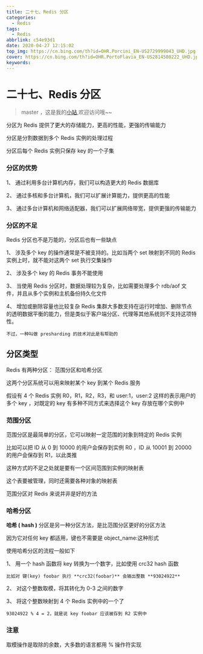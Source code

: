 ```yaml
---
title: 二十七、Redis 分区
categories:
  - Redis
tags:
  - Redis
abbrlink: c54e93d1
date: 2020-04-27 12:15:02
top_img: https://cn.bing.com/th?id=OHR.Porcini_EN-US2729999043_UHD.jpg
cover: https://cn.bing.com/th?id=OHR.PortoFlavia_EN-US2814580222_UHD.jpg
keywords:  
---
```

# 二十七、Redis 分区
> master ，这是我的[小站](https://www.tryrun.top),欢迎访问哦~~

分区为 Redis 提供了更大的存储能力，更高的性能，更强的传输能力

分区是分割数据到多个 Redis 实例的处理过程

分区后每个 Redis 实例只保存 key 的一个子集

### 分区的优势

1、 通过利用多台计算机内存，我们可以构造更大的 Redis 数据库

2、 通过多核和多台计算机，我们可以扩展计算能力，提供更高的性能

3、 通过多台计算机和网络适配器，我们可以扩展网络带宽，提供更强的传输能力

### 分区的不足

Redis 分区也不是万能的，分区后也有一些缺点

1、 涉及多个 key 的操作通常是不被支持的。比如当两个 set 映射到不同的 Redis 实例上时，就不能对这两个 set 执行交集操作

2、 涉及多个 key 的 Redis 事务不能使用

3、 当使用 Redis 分区时，数据处理较为复杂，比如需要处理多个 rdb/aof 文件，并且从多个实例和主机备份持久化文件

4、 增加或删除容量也比较复杂
Redis 集群大多数支持在运行时增加、删除节点的透明数据平衡的能力，但是类似于客户端分区、代理等其他系统则不支持这项特性。

```
不过，一种叫做 presharding 的技术对此是有帮助的
```

## 分区类型

Redis 有两种分区： 范围分区和哈希分区

这两个分区系统可以用来映射某个 key 到某个 Redis 服务

假设有 4 个 Redis 实例 R0，R1，R2，R3，和 user:1，user:2 这样的表示用户的多个 key ，对既定的 key 有多种不同方式来选择这个 key 存放在哪个实例中

### 范围分区

范围分区是最简单的分区，它可以映射一定范围的对象到特定的 Redis 实例

比如可以把 ID 从 0 到 10000 的用户会保存到实例 R0 ，ID 从 10001 到 20000 的用户会保存到 R1，以此类推

这种方式的不足之处就是要有一个区间范围到实例的映射表

这个表要被管理，同时还需要各种对象的映射表

范围分区对 Redis 来说并非是好的方法

### 哈希分区

**哈希 ( hash )** 分区是另一种分区方法，是比范围分区更好的分区方法

因为它对任何 key 都适用，键也不需要是 object_name:这种形式

使用哈希分区的流程一般如下

1、 用一个 hash 函数将 key 转换为一个数字，比如使用 crc32 hash 函数

```
比如对 键(key) foobar 执行 **crc32(foobar)** 会输出整数 **93024922**
```

2、 对这个整数取模，将其转化为 0-3 之间的数字

3、 将这个整数映射到 4 个 Redis 实例中的一个了

```
93024922 % 4 = 2，就是说 key foobar 应该被存到 R2 实例中
```

### 注意

取模操作是取除的余数，大多数的语言都用 % 操作符实现